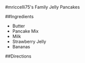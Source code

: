 #mriccelli75's Family Jelly Pancakes

##Ingredients

- Butter
- Pancake Mix
- Milk
- Strawberry Jelly
- Bananas

##Directions
